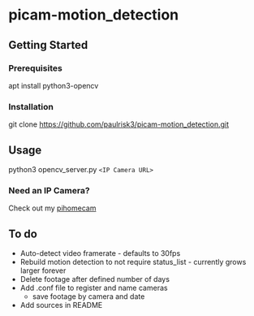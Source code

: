 # picam-motion_detection

## Getting Started

### Prerequisites
apt install python3-opencv

### Installation
git clone https://github.com/paulrisk3/picam-motion_detection.git

## Usage
python3 opencv_server.py `<IP Camera URL>`

### Need an IP Camera?
Check out my [pihomecam](https://github.com/paulrisk3/pihomecam)

## To do
* Auto-detect video framerate - defaults to 30fps
* Rebuild motion detection to not require status_list - currently grows larger forever
* Delete footage after defined number of days
* Add .conf file to register and name cameras
  * save footage by camera and date
* Add sources in README
